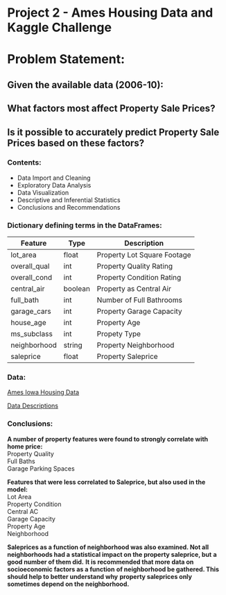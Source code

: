 # Project 2 - Ames Housing Data and Kaggle Challenge

# Problem Statement:
## Given the available data (2006-10):
## What factors most affect Property Sale Prices?
## Is it possible to accurately predict Property Sale Prices based on these factors?

### Contents:
- Data Import and Cleaning
- Exploratory Data Analysis
- Data Visualization
- Descriptive and Inferential Statistics
- Conclusions and Recommendations


### Dictionary defining terms in the DataFrames:

|Feature|Type|Description|
|---|---|---|
|lot_area|float|Property Lot Square Footage|
|overall_qual|int|Property Quality Rating|
|overall_cond|int|Property Condition Rating|
|central_air|boolean|Property as Central Air|
|full_bath|int|Number of Full Bathrooms|
|garage_cars|int|Property Garage Capacity|
|house_age|int|Property Age|
|ms_subclass|int|Propety Type|
|neighborhood|string|Property Neighborhood|
|saleprice|float|Property Saleprice|

### Data:

[Ames Iowa Housing Data](https://www.kaggle.com/c/dsir-420-project-2-regression-challenge/data)

[Data Descriptions](http://jse.amstat.org/v19n3/decock/DataDocumentation.txt)


### Conclusions:

**A number of property features were found to strongly correlate with home price:**  
Property Quality  
Full Baths  
Garage Parking Spaces  

**Features that were less correlated to Saleprice, but also used in the model:**  
Lot Area  
Property Condition  
Central AC  
Garage Capacity  
Property Age  
Neighborhood  

**Saleprices as a function of neighborhood was also examined. Not all**
**neighborhoods had a statistical impact on the property saleprice, but**
**a good number of them did.**
**It is recommended that more data on socioeconomic factors as a function**
**of neighborhood be gathered. This should help to better understand why**
**property saleprices only sometimes depend on the neighborhood.**
